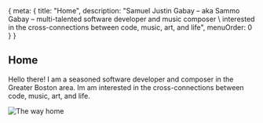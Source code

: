 <route>
{ meta: {
  title: "Home",
  description: "Samuel Justin Gabay – aka Sammo Gabay – multi-talented software developer and music composer \
interested in the cross-connections between code, music, art, and life",
  menuOrder: 0
} }
</route>

## Home

Hello there! I am a seasoned software developer and composer in the Greater Boston area. Im am interested in the cross-connections between code, music, art, and life.

![The way home](__ASSETS_BASE_URL/the-way-home.png)
